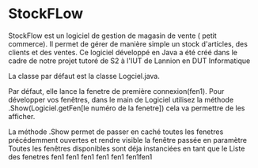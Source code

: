 # StockFLow
StockFlow est un logiciel de gestion de magasin de vente ( petit commerce). Il permet de gérer de manière simple un stock d'articles, des clients et des ventes.
Ce logiciel développé en Java a été créé dans le cadre de notre projet tutoré de S2 à l'IUT de Lannion en DUT Informatique


La classe par défaut est la classe Logciel.java.

Par défaut, elle lance la fenetre de première connexion(fen1).
Pour développer vos fenêtres,  dans le main de Logiciel utilisez la méthode .Show(Logiciel.getFen[le numéro de la fenetre]) cela va permettre de les afficher.

La méthode .Show permet de passer en caché toutes les fenetres précédemment ouvertes et rendre visible la fenêtre passée en paramètre
Toutes les fenêtres disponibles sont déja instanciées en tant que le 
Liste des fenetres
fen1
fen1
fen1
fen1
fen1
fen1fen1
